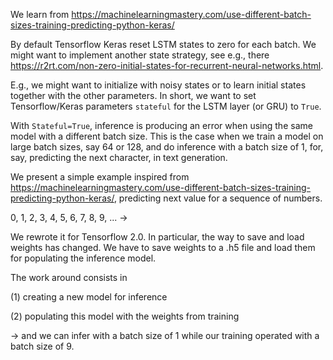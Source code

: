 We learn from https://machinelearningmastery.com/use-different-batch-sizes-training-predicting-python-keras/ 

By default Tensorflow Keras reset LSTM states to zero for each batch. We might want to implement another state strategy, see e.g., there https://r2rt.com/non-zero-initial-states-for-recurrent-neural-networks.html.

E.g., we might want to initialize with noisy states or to learn initial states together with the other parameters. In short, we want to set Tensorflow/Keras parameters `stateful` for the LSTM layer (or GRU) to `True`.

With `Stateful=True`, inference is producing an error when using the same model with a different batch size. This is the case when we train a model on large batch sizes, say 64 or 128, and do inference with a batch size of 1, for, say, predicting the next character, in text generation.

We present a simple example inspired from https://machinelearningmastery.com/use-different-batch-sizes-training-predicting-python-keras/, predicting next value for a sequence of numbers.

0, 1, 2, 3, 4, 5, 6, 7, 8, 9, ... ->

We rewrote it for Tensorflow 2.0. In particular, the way to save and load weights has changed. We have to save weights to a .h5 file and load them for populating the inference model.

The work around consists in 

(1) creating a new model for inference

(2) populating this model with the weights from training

-> and we can infer with a batch size of 1 while our training operated with a batch size of 9.
